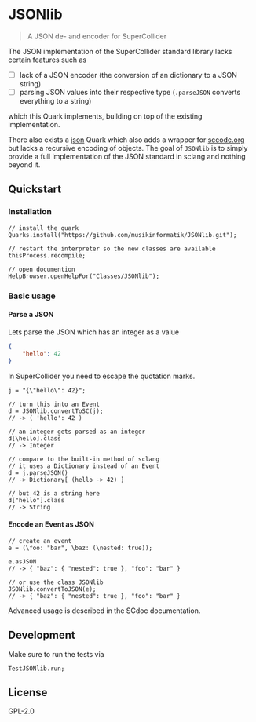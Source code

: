 # JSONlib

> A JSON de- and encoder for SuperCollider

The JSON implementation of the SuperCollider standard library lacks certain features such as

* [ ] lack of a JSON encoder (the conversion of an dictionary to a JSON string)
* [ ] parsing JSON values into their respective type (`.parseJSON` converts everything to a string)

which this Quark implements, building on top of the existing implementation.

There also exists a [json](https://github.com/supercollider-quarks/json) Quark which also adds a wrapper for [sccode.org](https://sccode.org) but lacks a recursive encoding of objects.
The goal of `JSONlib` is to simply provide a full implementation of the JSON standard in sclang and nothing beyond it.

## Quickstart

### Installation

```supercollider
// install the quark
Quarks.install("https://github.com/musikinformatik/JSONlib.git");

// restart the interpreter so the new classes are available
thisProcess.recompile;

// open documention
HelpBrowser.openHelpFor("Classes/JSONlib");
```

### Basic usage

#### Parse a JSON

Lets parse the JSON which has an integer as a value

```json
{
    "hello": 42
}
```

In SuperCollider you need to escape the quotation marks. 

```supercollider
j = "{\"hello\": 42}";

// turn this into an Event
d = JSONlib.convertToSC(j);
// -> ( 'hello': 42 )

// an integer gets parsed as an integer
d[\hello].class
// -> Integer

// compare to the built-in method of sclang
// it uses a Dictionary instead of an Event
d = j.parseJSON()
// -> Dictionary[ (hello -> 42) ]

// but 42 is a string here
d["hello"].class
// -> String
```

#### Encode an Event as JSON

```supercollider
// create an event
e = (\foo: "bar", \baz: (\nested: true));

e.asJSON
// -> { "baz": { "nested": true }, "foo": "bar" }

// or use the class JSONlib
JSONlib.convertToJSON(e);
// -> { "baz": { "nested": true }, "foo": "bar" }
```

Advanced usage is described in the SCdoc documentation.

## Development

Make sure to run the tests via

```supercollider
TestJSONlib.run;
```

## License

GPL-2.0
